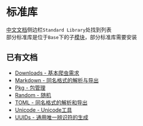 # 标准库
[中文文档](https://docs.juliacn.com/latest/)侧边栏`Standard Library`处找到列表\
部分标准库是位于`Base`下的子[模块](../advanced/module.md)，部分标准库需要安装

## 已有文档
- [Downloads - 基本爬虫需求](downloads.md)
- [Markdown - 同名格式的解析与导出](markdown.md)
- [Pkg - 包管理](pkg.md)
- [Random - 随机](random.md)
- [TOML - 同名格式的解析和导出](toml.md)
- [Unicode - Unicode工具](unicode.md)
- [UUIDs - 通用唯一辨识符的生成](uuids.md)
